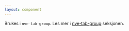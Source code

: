 ```yaml
---
layout: component
---
```


Brukes i `nve-tab-group`. Les mer i [nve-tab-group](./nve-tab-group.md) seksjonen.
